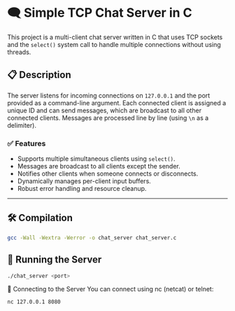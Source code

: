 # 🗨️ Simple TCP Chat Server in C

This project is a multi-client chat server written in C that uses TCP sockets and the `select()` system call to handle multiple connections without using threads.

## 📋 Description

The server listens for incoming connections on `127.0.0.1` and the port provided as a command-line argument. 
Each connected client is assigned a unique ID and can send messages, which are broadcast to all other connected clients. 
Messages are processed line by line (using `\n` as a delimiter).

### ✅ Features

- Supports multiple simultaneous clients using `select()`.
- Messages are broadcast to all clients except the sender.
- Notifies other clients when someone connects or disconnects.
- Dynamically manages per-client input buffers.
- Robust error handling and resource cleanup.

---

## 🛠️ Compilation
```bash
gcc -Wall -Wextra -Werror -o chat_server chat_server.c
```

## 🚀 Running the Server
```bash 
./chat_server <port>
 ```
💬 Connecting to the Server
You can connect using nc (netcat) or telnet:
```bash 
nc 127.0.0.1 8080
 ```

